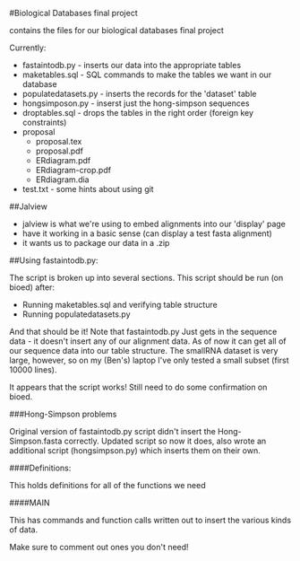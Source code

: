 #Biological Databases final project

contains the files for our biological databases final project

Currently:

* fastaintodb.py - inserts our data into the appropriate tables
* maketables.sql - SQL commands to make the tables we want in our database
* populatedatasets.py - inserts the records for the 'dataset' table
* hongsimposon.py - inserst just the hong-simpson sequences
* droptables.sql - drops the tables in the right order (foreign key constraints)
* proposal
    * proposal.tex
    * proposal.pdf
    * ERdiagram.pdf
    * ERdiagram-crop.pdf
    * ERdiagram.dia
* test.txt - some hints about using git

##Jalview

* jalview is what we're using to embed alignments into our 'display' page
* have it working in a basic sense (can display a test fasta alignment)
* it wants us to package our data in a .zip

##Using fastaintodb.py:

The script is broken up into several sections. This script should be run (on bioed) after:

* Running maketables.sql and verifying table structure
* Running populatedatasets.py

And that should be it! Note that fastaintodb.py Just gets in the sequence data - it doesn't
insert any of our alignment data. As of now it can get all of our sequence data into our table
structure. The smallRNA dataset is very large, however, so on my (Ben's) laptop I've only 
tested a small subset (first 10000 lines).

It appears that the script works! Still need to do some confirmation on bioed.

###Hong-Simpson problems

Original version of fastaintodb.py script didn't insert the Hong-Simpson.fasta correctly.
Updated script so now it does, also wrote an additional script (hongsimpson.py) which inserts
them on their own.

####Definitions:

This holds definitions for all of the functions we need

####MAIN

This has commands and function calls written out to insert the various kinds of data.

Make sure to comment out ones you don't need! 
